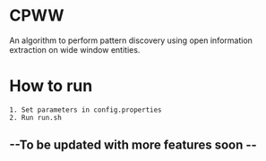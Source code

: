 # CPWW

An algorithm to perform pattern discovery using open information extraction on wide window entities.

# How to run
    1. Set parameters in config.properties
    2. Run run.sh

## --To be updated with more features soon --
